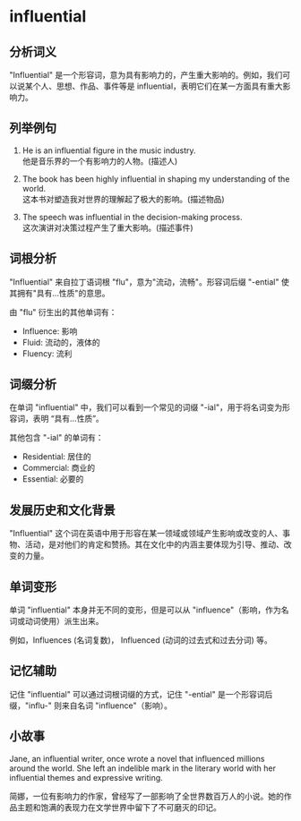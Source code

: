 # influential

## 分析词义

  

"Influential" 是一个形容词，意为具有影响力的，产生重大影响的。例如，我们可以说某个人、思想、作品、事件等是 influential，表明它们在某一方面具有重大影响力。

  

## 列举例句

  

1.  He is an influential figure in the music industry.  
    他是音乐界的一个有影响力的人物。(描述人)
    
      
    
2.  The book has been highly influential in shaping my understanding of the world.  
    这本书对塑造我对世界的理解起了极大的影响。(描述物品)
    
      
    
3.  The speech was influential in the decision-making process.  
    这次演讲对决策过程产生了重大影响。(描述事件)
    
      
    

  

## 词根分析

  

"Influential" 来自拉丁语词根 "flu"，意为"流动，流畅"。形容词后缀 "-ential" 使其拥有"具有...性质"的意思。

  

由 "flu" 衍生出的其他单词有：

  

*   Influence: 影响
*   Fluid: 流动的，液体的
*   Fluency: 流利

  

## 词缀分析

  

在单词 "influential" 中，我们可以看到一个常见的词缀 "-ial"，用于将名词变为形容词，表明 “具有…性质”。

  

其他包含 "-ial" 的单词有：

  

*   Residential: 居住的
*   Commercial: 商业的
*   Essential: 必要的

  

## 发展历史和文化背景

  

"Influential" 这个词在英语中用于形容在某一领域或领域产生影响或改变的人、事物、活动，是对他们的肯定和赞扬。其在文化中的内涵主要体现为引导、推动、改变的力量。

  

## 单词变形

  

单词 "influential" 本身并无不同的变形，但是可以从 "influence"（影响，作为名词或动词使用）派生出来。

  

例如，Influences (名词复数)， Influenced (动词的过去式和过去分词) 等。

  

## 记忆辅助

  

记住 "influential" 可以通过词根词缀的方式，记住 "-ential" 是一个形容词后缀，"influ-" 则来自名词 "influence"（影响）。

  

## 小故事

  

Jane, an influential writer, once wrote a novel that influenced millions around the world. She left an indelible mark in the literary world with her influential themes and expressive writing.

  

简娜，一位有影响力的作家，曾经写了一部影响了全世界数百万人的小说。她的作品主题和饱满的表现力在文学世界中留下了不可磨灭的印记。
